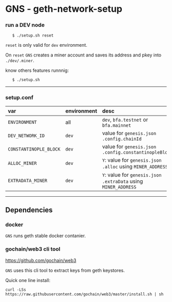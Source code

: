 # GNS - geth-network-setup

### run a DEV node

       $ ./setup.sh reset

`reset` is only valid for `dev` environment.

On `reset` `GNS` creates a miner account and saves its address and pkey into `./dev/.miner`.

know others features runnnig:

       $ ./setup.sh

---

### setup.conf

| var                    | environment | desc                                                              |
| :--------------------- | ----------- | :---------------------------------------------------------------- |
| `ENVIRONMENT`          | all         | `dev`, `bfa.testnet` or `bfa.mainnet`                             |
| `DEV_NETWORK_ID`       | `dev`       | value for `genesis.json` `.config.chainId`                        |
| `CONSTANTINOPLE_BLOCK` | `dev`       | value for `genesis.json` `.config.constantinopleBlock`            |
| `ALLOC_MINER`          | `dev`       | `Y`: value for `genesis.json` `.alloc` using `MINER_ADDRESS`      |
| `EXTRADATA_MINER`      | `dev`       | `Y`: value for `genesis.json` `.extraData` using `MINER_ADDRESS`  |

---

## Dependencies

### docker

`GNS` runs geth stable docker contanier.

### gochain/web3 cli tool

https://github.com/gochain/web3

`GNS` uses this cli tool to extract keys from geth keystores.

Quick one line install:

    curl -LSs https://raw.githubusercontent.com/gochain/web3/master/install.sh | sh
